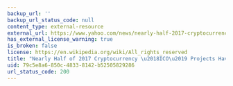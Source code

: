 ```yaml
---
backup_url: ''
backup_url_status_code: null
content_type: external-resource
external_url: https://www.yahoo.com/news/nearly-half-2017-cryptocurrency-apos-194143739.html
has_external_license_warning: true
is_broken: false
license: https://en.wikipedia.org/wiki/All_rights_reserved
title: "Nearly Half of 2017 Cryptocurrency \u2018ICO\u2019 Projects Have Already Died"
uid: 79c5e8a6-850c-4833-8142-b52505829286
url_status_code: 200
---
```

